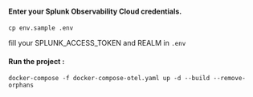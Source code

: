 #### Enter your Splunk Observability Cloud credentials.
```cp env.sample .env```

fill your SPLUNK_ACCESS_TOKEN and REALM in `.env`

#### Run the project :

```docker-compose -f docker-compose-otel.yaml up -d --build --remove-orphans```